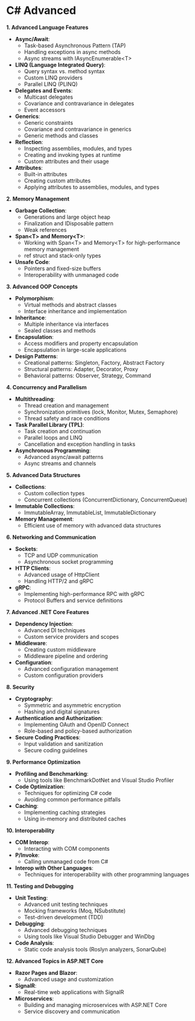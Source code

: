 # C# Advanced

**1. Advanced Language Features**

- **Async/Await**:
  - Task-based Asynchronous Pattern (TAP)
  - Handling exceptions in async methods
  - Async streams with IAsyncEnumerable&lt;T&gt;
- **LINQ (Language Integrated Query)**:
  - Query syntax vs. method syntax
  - Custom LINQ providers
  - Parallel LINQ (PLINQ)
- **Delegates and Events**:
  - Multicast delegates
  - Covariance and contravariance in delegates
  - Event accessors
- **Generics**:
  - Generic constraints
  - Covariance and contravariance in generics
  - Generic methods and classes
- **Reflection**:
  - Inspecting assemblies, modules, and types
  - Creating and invoking types at runtime
  - Custom attributes and their usage
- **Attributes**:
  - Built-in attributes
  - Creating custom attributes
  - Applying attributes to assemblies, modules, and types

**2. Memory Management**

- **Garbage Collection**:
  - Generations and large object heap
  - Finalization and IDisposable pattern
  - Weak references
- **Span&lt;T&gt; and Memory&lt;T&gt;**:
  - Working with Span&lt;T&gt; and Memory&lt;T&gt; for high-performance memory management
  - ref struct and stack-only types
- **Unsafe Code**:
  - Pointers and fixed-size buffers
  - Interoperability with unmanaged code

**3. Advanced OOP Concepts**

- **Polymorphism**:
  - Virtual methods and abstract classes
  - Interface inheritance and implementation
- **Inheritance**:
  - Multiple inheritance via interfaces
  - Sealed classes and methods
- **Encapsulation**:
  - Access modifiers and property encapsulation
  - Encapsulation in large-scale applications
- **Design Patterns**:
  - Creational patterns: Singleton, Factory, Abstract Factory
  - Structural patterns: Adapter, Decorator, Proxy
  - Behavioral patterns: Observer, Strategy, Command

**4. Concurrency and Parallelism**

- **Multithreading**:
  - Thread creation and management
  - Synchronization primitives (lock, Monitor, Mutex, Semaphore)
  - Thread safety and race conditions
- **Task Parallel Library (TPL)**:
  - Task creation and continuation
  - Parallel loops and LINQ
  - Cancellation and exception handling in tasks
- **Asynchronous Programming**:
  - Advanced async/await patterns
  - Async streams and channels

**5. Advanced Data Structures**

- **Collections**:
  - Custom collection types
  - Concurrent collections (ConcurrentDictionary, ConcurrentQueue)
- **Immutable Collections**:
  - ImmutableArray, ImmutableList, ImmutableDictionary
- **Memory Management**:
  - Efficient use of memory with advanced data structures

**6. Networking and Communication**

- **Sockets**:
  - TCP and UDP communication
  - Asynchronous socket programming
- **HTTP Clients**:
  - Advanced usage of HttpClient
  - Handling HTTP/2 and gRPC
- **gRPC**:
  - Implementing high-performance RPC with gRPC
  - Protocol Buffers and service definitions

**7. Advanced .NET Core Features**

- **Dependency Injection**:
  - Advanced DI techniques
  - Custom service providers and scopes
- **Middleware**:
  - Creating custom middleware
  - Middleware pipeline and ordering
- **Configuration**:
  - Advanced configuration management
  - Custom configuration providers

**8. Security**

- **Cryptography**:
  - Symmetric and asymmetric encryption
  - Hashing and digital signatures
- **Authentication and Authorization**:
  - Implementing OAuth and OpenID Connect
  - Role-based and policy-based authorization
- **Secure Coding Practices**:
  - Input validation and sanitization
  - Secure coding guidelines

**9. Performance Optimization**

- **Profiling and Benchmarking**:
  - Using tools like BenchmarkDotNet and Visual Studio Profiler
- **Code Optimization**:
  - Techniques for optimizing C# code
  - Avoiding common performance pitfalls
- **Caching**:
  - Implementing caching strategies
  - Using in-memory and distributed caches

**10. Interoperability**

- **COM Interop**:
  - Interacting with COM components
- **P/Invoke**:
  - Calling unmanaged code from C#
- **Interop with Other Languages**:
  - Techniques for interoperability with other programming languages

**11. Testing and Debugging**

- **Unit Testing**:
  - Advanced unit testing techniques
  - Mocking frameworks (Moq, NSubstitute)
  - Test-driven development (TDD)
- **Debugging**:
  - Advanced debugging techniques
  - Using tools like Visual Studio Debugger and WinDbg
- **Code Analysis**:
  - Static code analysis tools (Roslyn analyzers, SonarQube)

**12. Advanced Topics in ASP.NET Core**

- **Razor Pages and Blazor**:
  - Advanced usage and customization
- **SignalR**:
  - Real-time web applications with SignalR
- **Microservices**:
  - Building and managing microservices with ASP.NET Core
  - Service discovery and communication
